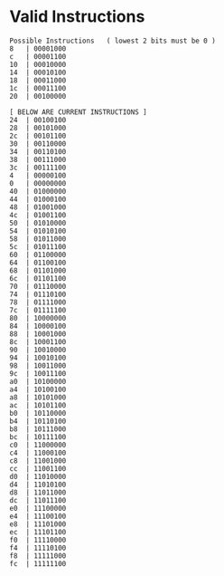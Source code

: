 # Valid Instructions

    Possible Instructions   ( lowest 2 bits must be 0 )
    8	| 00001000
    c	| 00001100
    10	| 00010000
    14	| 00010100
    18	| 00011000
    1c	| 00011100
    20	| 00100000
    
    [ BELOW ARE CURRENT INSTRUCTIONS ]
    24	| 00100100
    28	| 00101000
    2c	| 00101100
    30	| 00110000
    34	| 00110100
    38	| 00111000
    3c	| 00111100
    4	| 00000100
    0	| 00000000
    40	| 01000000
    44	| 01000100
    48	| 01001000
    4c	| 01001100
    50	| 01010000
    54	| 01010100
    58	| 01011000
    5c	| 01011100
    60	| 01100000
    64	| 01100100
    68	| 01101000
    6c	| 01101100
    70	| 01110000
    74	| 01110100
    78	| 01111000
    7c	| 01111100
    80	| 10000000
    84	| 10000100
    88	| 10001000
    8c	| 10001100
    90	| 10010000
    94	| 10010100
    98	| 10011000
    9c	| 10011100
    a0	| 10100000
    a4	| 10100100
    a8	| 10101000
    ac	| 10101100
    b0	| 10110000
    b4	| 10110100
    b8	| 10111000
    bc	| 10111100
    c0	| 11000000
    c4	| 11000100
    c8	| 11001000
    cc	| 11001100
    d0	| 11010000
    d4	| 11010100
    d8	| 11011000
    dc	| 11011100
    e0	| 11100000
    e4	| 11100100
    e8	| 11101000
    ec	| 11101100
    f0	| 11110000
    f4	| 11110100
    f8	| 11111000
    fc	| 11111100